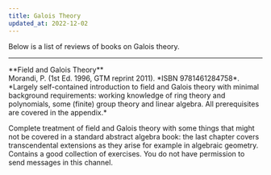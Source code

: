 ```yaml
---
title: Galois Theory
updated_at: 2022-12-02
---
```


Below is a list of reviews of books on Galois theory.

<hr>
**Field and Galois Theory**<br>
Morandi, P. (1st Ed. 1996, GTM reprint 2011). *ISBN 9781461284758*.<br>
*Largely self-contained introduction to field and Galois theory with minimal background requirements: working knowledge of ring theory and polynomials, some (finite) group theory and linear algebra. All prerequisites are covered in the appendix.*

Complete treatment of field and Galois theory with some things that might not be covered in a standard abstract algebra book: the last chapter covers transcendental extensions as they arise for example in algebraic geometry.
Contains a good collection of exercises.
You do not have permission to send messages in this channel.
